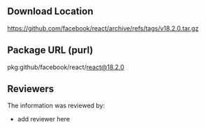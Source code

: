 ## Download Location

https://github.com/facebook/react/archive/refs/tags/v18.2.0.tar.gz

## Package URL (purl)

pkg:github/facebook/react/react@18.2.0

## Reviewers

The information was reviewed by:

* add reviewer here
